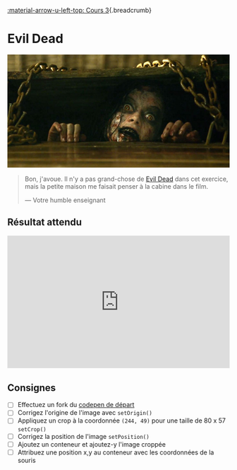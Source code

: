 [:material-arrow-u-left-top: Cours 3](../cours03.md){.breadcrumb}

# Evil Dead

![](../assets/images/Evil-Dead-movie.jpg)

> Bon, j'avoue. Il n'y a pas grand-chose de [Evil Dead](https://www.imdb.com/title/tt0083907/) dans cet exercice, mais la petite maison me faisait penser à la cabine dans le film.
>
> — Votre humble enseignant

## Résultat attendu

<iframe height="300" style="width: 100%;" scrolling="no" title="Phaser - Crop Exercice Solution" src="https://codepen.io/tim-momo/embed/QWXYYdQ/a506ffc2c2b33b0d5448c79c5c714583?default-tab=&editable=false&theme-id=50173" frameborder="no" loading="lazy" allowtransparency="true" allowfullscreen="true">
  See the Pen <a href="https://codepen.io/tim-momo/pen/QWXYYdQ/a506ffc2c2b33b0d5448c79c5c714583">
  Phaser - Crop Exercice Solution</a> by TIM Montmorency (<a href="https://codepen.io/tim-momo">@tim-momo</a>)
  on <a href="https://codepen.io">CodePen</a>.
</iframe>

## Consignes

- [ ] Effectuez un fork du [codepen de départ](https://codepen.io/tim-momo/pen/xxoMmNM/23942833e4df4486e6c9bce083dad5b6)
- [ ] Corrigez l'origine de l'image avec `setOrigin()`
- [ ] Appliquez un crop à la coordonnée `(244, 49)` pour une taille de 80 x 57 `setCrop()`
- [ ] Corrigez la position de l'image `setPosition()`
- [ ] Ajoutez un conteneur et ajoutez-y l'image croppée
- [ ] Attribuez une position x,y au conteneur avec les coordonnées de la souris
